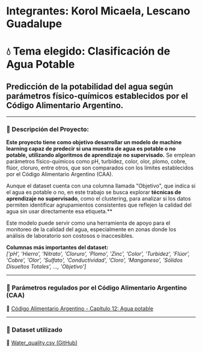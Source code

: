 # Integrantes: Korol Micaela, Lescano Guadalupe
# 💧 Tema elegido: Clasificación de Agua Potable
## Predicción de la potabilidad del agua según parámetros físico-químicos establecidos por el Código Alimentario Argentino.

---

### 🧾 Descripción del Proyecto:

**Este proyecto tiene como objetivo desarrollar un modelo de machine learning capaz de predecir si una muestra de agua es potable o no potable, utilizando algoritmos de aprendizaje no supervisado.**
Se emplean parámetros físico-químicos como pH, turbidez, color, olor, plomo, cobre, flúor, cloruro, entre otros, que son comparados con los límites establecidos por el Código Alimentario Argentino (CAA).

Aunque el dataset cuenta con una columna llamada "Objetivo", que indica si el agua es potable o no, en este trabajo se busca explorar **técnicas de aprendizaje no supervisado**, como el clustering, para analizar si los datos permiten identificar agrupamientos consistentes que reflejen la calidad del agua sin usar directamente esa etiqueta.**  


Este modelo puede servir como una herramienta de apoyo para el monitoreo de la calidad del agua, especialmente en zonas donde los análisis de laboratorio son costosos o inaccesibles.

**Columnas más importantes del dataset:**  
*['pH', 'Hierro', 'Nitrato', 'Cloruro', 'Plomo', 'Zinc', 'Color', 'Turbidez', 'Flúor', 'Cobre', 'Olor', 'Sulfato', 'Conductividad', 'Cloro', 'Manganeso', 'Sólidos Disueltos Totales', ..., 'Objetivo']*

---

### 🧪 Parámetros regulados por el Código Alimentario Argentino (CAA)  
🔗 [Código Alimentario Argentino - Capítulo 12: Agua potable](https://alimentosargentinos.magyp.gob.ar/contenido/marco/CAA/Capitulo_12.php)

---

### 🚰 Dataset utilizado  
🔗 [Water_quality.csv (GitHub)](https://media.githubusercontent.com/media/micaelakorol21/dataset_water_quality/refs/heads/main/Water_quality.csv)
